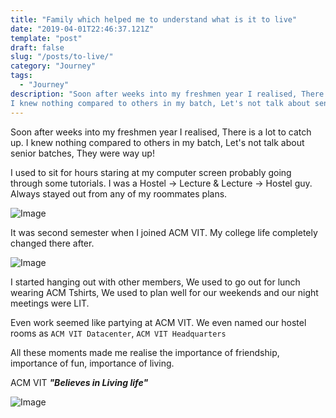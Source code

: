 ```yaml
---
title: "Family which helped me to understand what is it to live"
date: "2019-04-01T22:46:37.121Z"
template: "post"
draft: false
slug: "/posts/to-live/"
category: "Journey"
tags:
  - "Journey"
description: "Soon after weeks into my freshmen year I realised, There is a lot to catch up.
I knew nothing compared to others in my batch, Let's not talk about senior batches, They were way up!"
---
```


Soon after weeks into my freshmen year I realised, There is a lot to catch up.
I knew nothing compared to others in my batch, Let's not talk about senior batches, They were way up!

I used to sit for hours staring at my computer screen probably going through some tutorials. I was a Hostel -> Lecture & Lecture -> Hostel guy. Always stayed out from any of my roommates plans.

![Image](/media/4.jpg)

It was second semester when I joined ACM VIT. My college life completely changed there after.

![Image](/media/4_2.jpeg)

I started hanging out with other members, We used to go out for lunch wearing ACM Tshirts, We used to plan well for our weekends and our night meetings were LIT.

Even work seemed like partying at ACM VIT. We even named our hostel rooms as `ACM VIT Datacenter`, `ACM VIT Headquarters`

All these moments made me realise the importance of friendship, importance of fun, importance of living.

ACM VIT ***"Believes in Living life"***

![Image](/media/4_1.jpeg)
